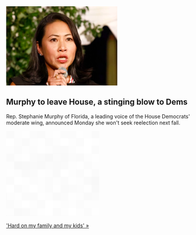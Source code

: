 
![Murphy to leave House, a stinging blow to Dems](./20211220235852.png)
## Murphy to leave House, a stinging blow to Dems

Rep. Stephanie Murphy of Florida, a leading voice of the House Democrats' moderate wing, announced Monday she won't seek reelection next fall.

![pic](../square_bg.png)

['Hard on my family and my kids' »](https://www.yahoo.com/news/murphy-leader-house-dem-centrists-164924863.html)
